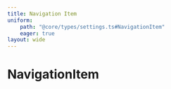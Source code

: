 ```yaml
---
title: Navigation Item
uniform: 
    path: "@core/types/settings.ts#NavigationItem"
    eager: true
layout: wide
---
```


# NavigationItem

